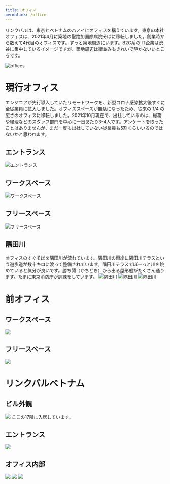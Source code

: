 ```yaml
---
title: オフィス
permalink: /office
---
```

リンクバルは、東京とベトナムのハノイにオフィスを構えています。東京の本社オフィスは、2021年4月に築地の聖路加国際病院そばに移転しました。創業時から数えて4代目のオフィスです。ずっと築地周辺にいます。B2C系の IT企業は渋谷に集中しているイメージですが、築地周辺は街並みもきれいで静かないいところです。

![offices](/assets/images/office_history.png)

# 現行オフィス
エンジニアが先行導入していたリモートワークを、新型コロナ感染拡大後すぐに全従業員に拡大しました。オフィススペースが無駄になったため、従来の 1/4 の広さのオフィスに移転しました。2021年10月現在で、出社しているのは、総務や経理などのスタッフ部門を中心に一日あたり3-4人です。アンケートを取ったことはありませんが、まだ一度も出社していない従業員も5割くらいいるのではないかと思われます。

## エントランス
![エントランス](/assets/images/office1.png)
## ワークスペース
![ワークスペース](/assets/images/office2.png)
## フリースペース
![フリースペース](/assets/images/office3.png)
## 隅田川
オフィスのすぐそばを隅田川が流れています。隅田川の両岸に隅田川テラスという遊歩道が数十キロに渡って整備されています。隅田川テラスでぼーっと川を眺めていると気分が良いです。勝ち鬨（かちどき）から出る屋形船がたくさん通ります。たまに東京消防庁が訓練をしています。
![隅田川](/assets/images/sumida1.jpg)
![隅田川](/assets/images/sumida2.jpg)
![隅田川](/assets/images/sumida3.jpg)

# 前オフィス
## ワークスペース
![](/assets/images/old_office1.png)
## フリースペース
![](/assets/images/old_office2.png)

# リンクバルベトナム
## ビル外観
![](/assets/images/lv_office1.png)
ここの17階に入居しています。

## エントランス
![](/assets/images/lv_office4.jpg)

## オフィス内部
![](/assets/images/lv_office2.jpg)
![](/assets/images/lv_office3.jpg)
![](/assets/images/lv_office5.jpg)
